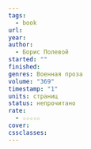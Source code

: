 ```yaml
---
tags:
  - book
url: 
year: 
author:
  - Борис Полевой
started: ""
finished: 
genres: Военная проза
volume: "369"
timestamp: "1"
units: страниц
status: непрочитано
rate:
  - ☆☆☆☆☆
cover: 
cssclasses:
---
```

